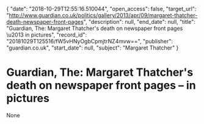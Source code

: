 {
  "date": "2018-10-29T12:55:16.510044", 
  "open_access": false, 
  "target_url": "http://www.guardian.co.uk/politics/gallery/2013/apr/09/margaret-thatcher-death-newspaper-front-pages", 
  "description": null, 
  "end_date": null, 
  "title": "Guardian, The: Margaret Thatcher's death on newspaper front pages \u2013 in pictures", 
  "record_id": "20181029T125516/fW5vHNyOgbCpmjtrNZ4mvw==", 
  "publisher": "guardian.co.uk", 
  "start_date": null, 
  "subject": "Margaret Thatcher"
}

# Guardian, The: Margaret Thatcher's death on newspaper front pages – in pictures

None
